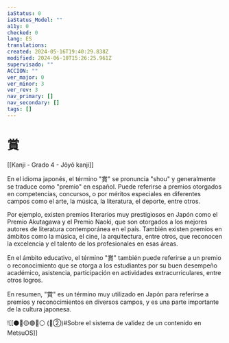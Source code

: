 ```yaml
---
iaStatus: 0
iaStatus_Model: ""
a11y: 0
checked: 0
lang: ES
translations: 
created: 2024-05-16T19:40:29.838Z
modified: 2024-06-10T15:26:25.961Z
supervisado: ""
ACCION: ""
ver_major: 0
ver_minor: 3
ver_rev: 3
nav_primary: []
nav_secondary: []
tags: []
---
```

# 賞

[[Kanji - Grado 4 - Jôyô kanji]]

En el idioma japonés, el término "賞" se pronuncia "shou" y generalmente se traduce como "premio" en español. Puede referirse a premios otorgados en competencias, concursos, o por méritos especiales en diferentes campos como el arte, la música, la literatura, el deporte, entre otros. 

Por ejemplo, existen premios literarios muy prestigiosos en Japón como el Premio Akutagawa y el Premio Naoki, que son otorgados a los mejores autores de literatura contemporánea en el país. También existen premios en ámbitos como la música, el cine, la arquitectura, entre otros, que reconocen la excelencia y el talento de los profesionales en esas áreas.

En el ámbito educativo, el término "賞" también puede referirse a un premio o reconocimiento que se otorga a los estudiantes por su buen desempeño académico, asistencia, participación en actividades extracurriculares, entre otros logros.

En resumen, "賞" es un término muy utilizado en Japón para referirse a premios y reconocimientos en diversos campos, y es una parte importante de la cultura japonesa.

![[⚫🔴🟡🟢🔵⚪ (🔴②)#Sobre el sistema de validez de un contenido en MetsuOS]]